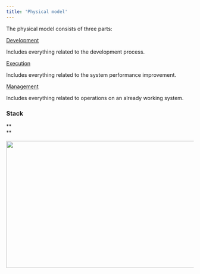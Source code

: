 ```yaml
---
title: 'Physical model'
---
```


The physical model consists of three parts: 

[Development](Development.md)

Includes everything related to the development process.

[Execution](Execution.md)

Includes everything related to the system performance improvement.

[Management](Management.md)

Includes everything related to operations on an already working system.

### Stack

**  
**

<img src="download/temp/svgout6356290897837953232.png" width="751" height="341" />
